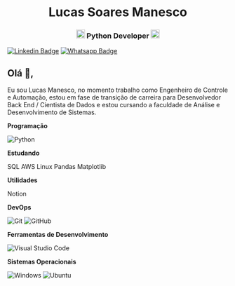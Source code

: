 <h1 align="center">Lucas Soares Manesco</h1>
<h3 align="center"><img src="https://cdn3.iconfinder.com/data/icons/logos-and-brands-adobe/512/267_Python-512.png" alt="python" width="20" height="20"/> Python Developer <img src="https://cdn3.iconfinder.com/data/icons/logos-and-brands-adobe/512/267_Python-512.png" alt="python" width="20" height="20"/></h3>


[![Linkedin Badge](https://img.shields.io/badge/-Linkedin-6633cc?style=flat-square&logo=Linkedin&logoColor=white&color=black&link=https://www.linkedin.com/in/lucas-manesco//)]( https://www.linkedin.com/in/lucas-manesco/)
[![Whatsapp Badge](https://img.shields.io/badge/-WhatsApp-6633cc?style=flat-square&logo=Whatsapp&logoColor=white&color=black&link=https://whats.link/lucasmanesco)](https://whats.link/lucasmanesco)

## Olá 👋, 
Eu sou Lucas Manesco, no momento trabalho como Engenheiro de Controle e Automação, estou em fase de transição de carreira para Desenvolvedor Back End / Cientista de Dados e estou cursando a faculdade de Análise e Desenvolvimento de Sistemas.
 
**Programação**
 
  ![Python]( https://img.shields.io/badge/-Python-333333?style=flat&logo=Python)
  
**Estudando**

   SQL
   AWS
   Linux
   Pandas
   Matplotlib
  
**Utilidades**

   Notion

**DevOps**

  ![Git](https://img.shields.io/badge/-Git-333333?style=flat&logo=git)
  ![GitHub](https://img.shields.io/badge/-GitHub-333333?style=flat&logo=github)

**Ferramentas de Desenvolvimento**

  ![Visual Studio Code](https://img.shields.io/badge/-Visual%20Studio%20Code-333333?style=flat&logo=visual-studio-code&logoColor=007ACC)

**Sistemas Operacionais**

  ![Windows](https://img.shields.io/badge/-Windows-333333?style=flat&logo=windows&logoColor=blue)
  ![Ubuntu](https://img.shields.io/badge/-Ubuntu-333333?style=flat&logo=ubuntu)

<br/></p>
